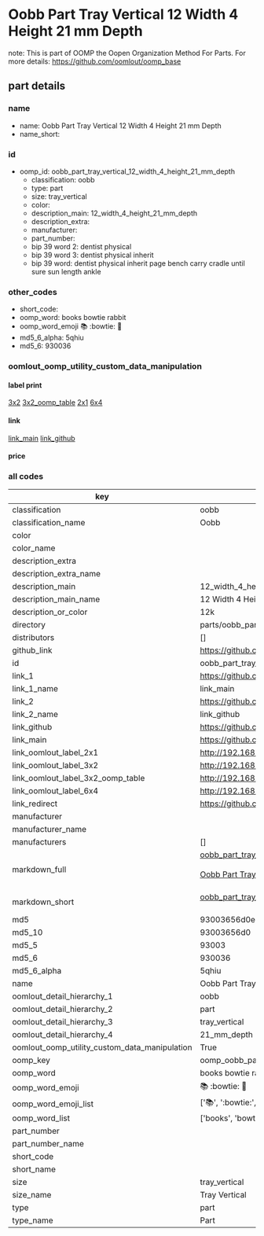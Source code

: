 # Oobb Part Tray Vertical 12 Width 4 Height 21 mm Depth  

note: This is part of OOMP the Oopen Organization Method For Parts. For more details: https://github.com/oomlout/oomp_base

##  part details
  







### name
* name: Oobb Part Tray Vertical 12 Width 4 Height 21 mm Depth
* name_short: 
### id
* oomp_id: oobb_part_tray_vertical_12_width_4_height_21_mm_depth
  * classification: oobb
  * type: part
  * size: tray_vertical
  * color: 
  * description_main: 12_width_4_height_21_mm_depth
  * description_extra: 
  * manufacturer: 
  * part_number: 
  * bip 39 word 2: dentist physical
  * bip 39 word 3: dentist physical inherit
  * bip 39 word: dentist physical inherit page bench carry cradle until sure sun length ankle

### other_codes
* short_code: 
* oomp_word: books bowtie rabbit
* oomp_word_emoji :books: :bowtie: :rabbit:
* md5_6_alpha: 5qhiu
* md5_6: 930036






### oomlout_oomp_utility_custom_data_manipulation
#### label print
[3x2](http://192.168.1.245:1112/?label=oomp%205qhiu)
[3x2_oomp_table](http://192.168.1.108:1112/?label=oomp%205qhiu)
[2x1](http://192.168.1.242:1112/?label=oomp%205qhiu)
[6x4](http://192.168.1.55:1112/?label=oomp%205qhiu)    

#### link

[link_main](https://github.com/oomlout/oomlout_oomp_version_1_messy/tree/main/parts/oobb_part_tray_vertical_12_width_4_height_21_mm_depth) [link_github](https://github.com/oomlout/oomlout_oomp_version_1_messy/tree/main/parts/oobb_part_tray_vertical_12_width_4_height_21_mm_depth)                             

#### price







### all codes 
| key | value |  
| --- | --- |  
| classification | oobb |  
| classification_name | Oobb |  
| color |  |  
| color_name |  |  
| description_extra |  |  
| description_extra_name |  |  
| description_main | 12_width_4_height_21_mm_depth |  
| description_main_name | 12 Width 4 Height 21 mm Depth |  
| description_or_color | 12k |  
| directory | parts/oobb_part_tray_vertical_12_width_4_height_21_mm_depth |  
| distributors | [] |  
| github_link | https://github.com/oomlout/oomlout_oomp_part_src/tree/main/parts/oobb_part_tray_vertical_12_width_4_height_21_mm_depth |  
| id | oobb_part_tray_vertical_12_width_4_height_21_mm_depth |  
| link_1 | https://github.com/oomlout/oomlout_oomp_version_1_messy/tree/main/parts/oobb_part_tray_vertical_12_width_4_height_21_mm_depth |  
| link_1_name | link_main |  
| link_2 | https://github.com/oomlout/oomlout_oomp_version_1_messy/tree/main/parts/oobb_part_tray_vertical_12_width_4_height_21_mm_depth |  
| link_2_name | link_github |  
| link_github | https://github.com/oomlout/oomlout_oomp_version_1_messy/tree/main/parts/oobb_part_tray_vertical_12_width_4_height_21_mm_depth |  
| link_main | https://github.com/oomlout/oomlout_oomp_version_1_messy/tree/main/parts/oobb_part_tray_vertical_12_width_4_height_21_mm_depth |  
| link_oomlout_label_2x1 | http://192.168.1.242:1112/?label=oomp%205qhiu |  
| link_oomlout_label_3x2 | http://192.168.1.245:1112/?label=oomp%205qhiu |  
| link_oomlout_label_3x2_oomp_table | http://192.168.1.108:1112/?label=oomp%205qhiu |  
| link_oomlout_label_6x4 | http://192.168.1.55:1112/?label=oomp%205qhiu |  
| link_redirect | https://github.com/oomlout/oomlout_oomp_version_1_messy/tree/main/parts/oobb_part_tray_vertical_12_width_4_height_21_mm_depth |  
| manufacturer |  |  
| manufacturer_name |  |  
| manufacturers | [] |  
| markdown_full | [oobb_part_tray_vertical_12_width_4_height_21_mm_depth](none)<br>[](none)<br>[Oobb Part Tray Vertical 12 Width 4 Height 21 Mm Depth](none)<br><br> |  
| markdown_short | [oobb_part_tray_vertical_12_width_4_height_21_mm_depth](none)<br><br> |  
| md5 | 93003656d0ee263c8b8a89eee7a8f9d4 |  
| md5_10 | 93003656d0 |  
| md5_5 | 93003 |  
| md5_6 | 930036 |  
| md5_6_alpha | 5qhiu |  
| name | Oobb Part Tray Vertical 12 Width 4 Height 21 mm Depth |  
| oomlout_detail_hierarchy_1 | oobb |  
| oomlout_detail_hierarchy_2 | part |  
| oomlout_detail_hierarchy_3 | tray_vertical |  
| oomlout_detail_hierarchy_4 | 21_mm_depth |  
| oomlout_oomp_utility_custom_data_manipulation | True |  
| oomp_key | oomp_oobb_part_tray_vertical_12_width_4_height_21_mm_depth |  
| oomp_word | books bowtie rabbit |  
| oomp_word_emoji | :books: :bowtie: :rabbit: |  
| oomp_word_emoji_list | [':books:', ':bowtie:', ':rabbit:'] |  
| oomp_word_list | ['books', 'bowtie', 'rabbit'] |  
| part_number |  |  
| part_number_name |  |  
| short_code |  |  
| short_name |  |  
| size | tray_vertical |  
| size_name | Tray Vertical |  
| type | part |  
| type_name | Part |  
